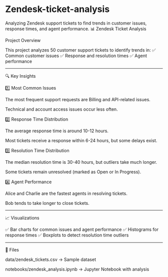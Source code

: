  # Zendesk-ticket-analysis
Analyzing Zendesk support tickets to find trends in customer issues, response times, and agent performance.
📊 Zendesk Ticket Analysis

Project Overview

This project analyzes 50 customer support tickets to identify trends in:
✅ Common customer issues
✅ Response and resolution times
✅ Agent performance


---

🔍 Key Insights

1️⃣ Most Common Issues

The most frequent support requests are Billing and API-related issues.

Technical and account access issues occur less often.


2️⃣ Response Time Distribution

The average response time is around 10-12 hours.

Most tickets receive a response within 6-24 hours, but some delays exist.


3️⃣ Resolution Time Distribution

The median resolution time is 30-40 hours, but outliers take much longer.

Some tickets remain unresolved (marked as Open or In Progress).


4️⃣ Agent Performance

Alice and Charlie are the fastest agents in resolving tickets.

Bob tends to take longer to close tickets.



---

📈 Visualizations

✅ Bar charts for common issues and agent performance
✅ Histograms for response times
✅ Boxplots to detect resolution time outliers


---

📂 Files

data/zendesk_tickets.csv → Sample dataset

notebooks/zendesk_analysis.ipynb → Jupyter Notebook with analysis
